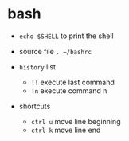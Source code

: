 # bash
- `echo $SHELL` to print the shell

- source file `. ~/bashrc`
- `history` list
	- `!!` execute last command
	- `!n` execute command n
- shortcuts
	- `ctrl u` move line beginning
	- `ctrl k` move line end
